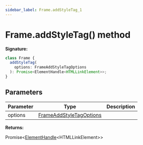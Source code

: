 ```yaml
---
sidebar_label: Frame.addStyleTag_1
---
```


# Frame.addStyleTag() method

**Signature:**

```typescript
class Frame {
  addStyleTag(
    options: FrameAddStyleTagOptions
  ): Promise<ElementHandle<HTMLLinkElement>>;
}
```

## Parameters

| Parameter | Type                                                              | Description |
| --------- | ----------------------------------------------------------------- | ----------- |
| options   | [FrameAddStyleTagOptions](./puppeteer.frameaddstyletagoptions.md) |             |

**Returns:**

Promise&lt;[ElementHandle](./puppeteer.elementhandle.md)&lt;HTMLLinkElement&gt;&gt;
